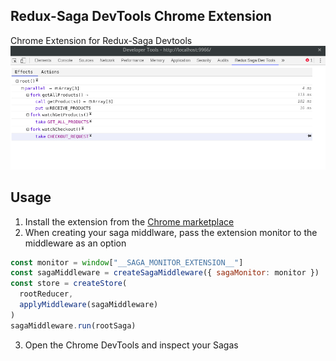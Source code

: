 Redux-Saga DevTools Chrome Extension
------------------------------------------
Chrome Extension for Redux-Saga Devtools
![alt-text](https://raw.githubusercontent.com/abettadapur/redux-saga-devtools-extension/master/readme.png)

Usage
--------------------------------
1. Install the extension from the [Chrome marketplace](https://chrome.google.com/webstore/detail/kclmpmjofefcpjlommdpokoccidafnbi)
2. When creating your saga middlware, pass the extension monitor to the middleware as an option
```js
const monitor = window["__SAGA_MONITOR_EXTENSION__"]
const sagaMiddleware = createSagaMiddleware({ sagaMonitor: monitor })
const store = createStore(
  rootReducer,
  applyMiddleware(sagaMiddleware)
)
sagaMiddleware.run(rootSaga)
```
3. Open the Chrome DevTools and inspect your Sagas
